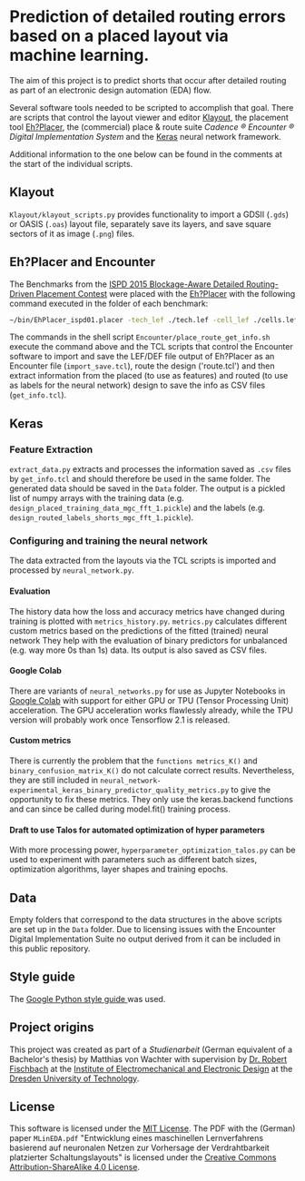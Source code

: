 # Prediction of detailed routing errors based on a placed layout via machine learning.
The aim of this project is to predict shorts that occur after detailed routing
as part of an electronic design automation (EDA) flow.

Several software tools needed to be scripted to accomplish that goal.
There are scripts that control the layout viewer and editor [Klayout](https://www.klayout.de/), the placement tool [Eh?Placer](https://www.ucalgary.ca/karimpour/node/10), the (commercial) place & route suite _Cadence ® Encounter ® Digital Implementation System_ and the [Keras](https://keras.io/) neural network framework.

Additional information to the one below can be found in the comments at the start of the individual scripts.


## Klayout
`Klayout/klayout_scripts.py` provides functionality to import a  GDSII (`.gds`) or OASIS (`.oas`) layout file, separately save its layers, and save square sectors of it as image (`.png`) files.

## Eh?Placer and Encounter
The Benchmarks from the [ISPD 2015 Blockage-Aware Detailed Routing-Driven Placement Contest](http://www.ispd.cc/contests/14/ispd2015_contest.html) were placed with the [Eh?Placer](https://www.ucalgary.ca/karimpour/node/10) with the following command executed in the folder of each benchmark:
```sh
~/bin/EhPlacer_ispd01.placer -tech_lef ./tech.lef -cell_lef ./cells.lef -floorplan_def ./floorplan.def -output ./EhPlacerOutput.def -placement_constraints ./placement.constraints -verilog ./design.v -cpu 8
```
The commands in the shell script `Encounter/place_route_get_info.sh` execute the command above and the TCL scripts that control the Encounter software to import and save the LEF/DEF file output of Eh?Placer as an Encounter file (`import_save.tcl`), route the design ('route.tcl') and then extract information from the placed (to use as features) and routed (to use as labels for the neural network) design to save the info as CSV files (`get_info.tcl`).

## Keras
### Feature Extraction
`extract_data.py` extracts and processes the information saved as `.csv` files by `get_info.tcl` and should therefore be used in the same folder.
The generated data should be saved in the `Data` folder.
The output is a pickled list of numpy arrays with the training data (e.g. `design_placed_training_data_mgc_fft_1.pickle`) and the labels (e.g. `design_routed_labels_shorts_mgc_fft_1.pickle`).
### Configuring and training the neural network
The data extracted from the layouts via the TCL scripts is imported and
processed by `neural_network.py`.

#### Evaluation
The history data how the loss and accuracy metrics have changed during training is plotted with `metrics_history.py`.
`metrics.py` calculates different custom metrics based on the predictions of the fitted (trained) neural network
They help with the evaluation of binary predictors for unbalanced (e.g. way more 0s than 1s) data.
Its output is also saved as CSV files.

#### Google Colab
There are variants of `neural_networks.py` for use as Jupyter Notebooks in [Google Colab](design_placed_training_data_mgc_fft_1.pickle) with support for either GPU or TPU (Tensor Processing Unit) acceleration.
The GPU acceleration works flawlessly already, while the TPU version will probably work once Tensorflow 2.1 is released.

#### Custom metrics
There is currently the problem that the `functions metrics_K()` and
`binary_confusion_matrix_K()` do not calculate correct results.
Nevertheless, they are still included in `neural_network-experimental_keras_binary_predictor_quality_metrics.py` to give the opportunity
to fix these metrics. They only use the keras.backend functions and can since
be called during model.fit() training process.

####  Draft to use Talos for automated optimization of hyper parameters
With more processing power, `hyperparameter_optimization_talos.py` can be used to experiment with parameters such as different batch sizes, optimization algorithms, layer shapes and training epochs.

## Data
Empty folders that correspond to the data structures in the above scripts are
set up in the `Data` folder.
Due to licensing issues with the
Encounter Digital Implementation Suite no output derived from it can be included
in this public repository.

## Style guide

The [Google Python style guide ](http://google.github.io/styleguide/pyguide.html)
    was used.

## Project origins
This project was created as part of a _Studienarbeit_  (German equivalent of a Bachelor's thesis) by Matthias von Wachter with supervision by
[Dr. Robert Fischbach](https://www.ifte.de/mitarbeiter/fischbach.html) at the
[Institute of Electromechanical and Electronic Design](https://www.ifte.de/english/index.html) at the [Dresden University of Technology](https://tu-dresden.de/).

## License
This software is licensed under the [MIT License](https://mit-license.org/).
The PDF with the (German) paper `MLinEDA.pdf` "Entwicklung eines maschinellen Lernverfahrens basierend auf neuronalen Netzen zur Vorhersage der Verdrahtbarkeit platzierter Schaltungslayouts" is licensed under the [Creative Commons Attribution-ShareAlike 4.0 License](https://creativecommons.org/licenses/by-sa/4.0/deed.de).